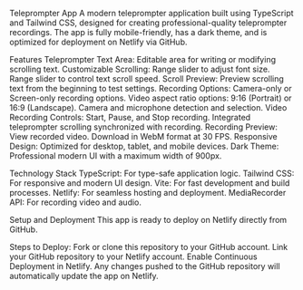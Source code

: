 Teleprompter App
A modern teleprompter application built using TypeScript and Tailwind CSS, designed for creating professional-quality teleprompter recordings. The app is fully mobile-friendly, has a dark theme, and is optimized for deployment on Netlify via GitHub.

Features
Teleprompter Text Area: Editable area for writing or modifying scrolling text.
Customizable Scrolling:
Range slider to adjust font size.
Range slider to control text scroll speed.
Scroll Preview: Preview scrolling text from the beginning to test settings.
Recording Options:
Camera-only or Screen-only recording options.
Video aspect ratio options: 9:16 (Portrait) or 16:9 (Landscape).
Camera and microphone detection and selection.
Video Recording Controls:
Start, Pause, and Stop recording.
Integrated teleprompter scrolling synchronized with recording.
Recording Preview:
View recorded video.
Download in WebM format at 30 FPS.
Responsive Design: Optimized for desktop, tablet, and mobile devices.
Dark Theme: Professional modern UI with a maximum width of 900px.


Technology Stack
TypeScript: For type-safe application logic.
Tailwind CSS: For responsive and modern UI design.
Vite: For fast development and build processes.
Netlify: For seamless hosting and deployment.
MediaRecorder API: For recording video and audio.


Setup and Deployment
This app is ready to deploy on Netlify directly from GitHub.

Steps to Deploy:
Fork or clone this repository to your GitHub account.
Link your GitHub repository to your Netlify account.
Enable Continuous Deployment in Netlify. Any changes pushed to the GitHub repository will automatically update the app on Netlify.
